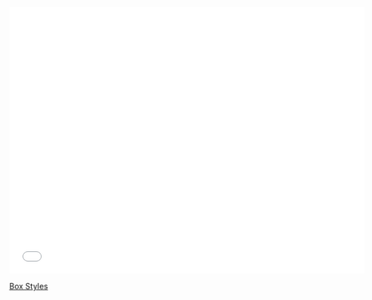 <iframe width="640" height="480" src="//www.youtube.com/embed/Y4El1I-hagQ?rel=0&modestbranding=1" frameborder="0" allowfullscreen></iframe><p><a href="https://www.youtube.com/watch?v=Y4El1I-hagQ">Box Styles</a></p>
